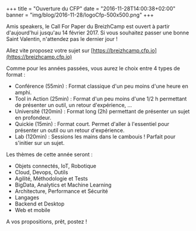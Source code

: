 +++
title = "Ouverture du CFP"
date = "2016-11-28T14:00:38+02:00"
banner = "img/blog/2016-11-28/logoCfp-500x500.png"
+++

Amis speakers, le Call For Paper du BreizhCamp est ouvert à partir d'aujourd'hui jusqu'au 14 février 2017. Si vous souhaitez passer une bonne Saint Valentin, n'attendez pas le dernier jour !

Allez vite proposez votre sujet sur [https://breizhcamp.cfp.io](https://breizhcamp.cfp.io)

Comme pour les années passées, vous aurez le choix entre 4 types de format :

- Conférence (55min) : Format classique d'un peu moins d'une heure en amphi.
- Tool in Action (25min) : Format d'un peu moins d'une 1/2 h permettant de présenter un outil, un retour d'expérience, ...
- Université (120min) : Format long (2h) permettant de présenter un sujet en profondeur.
- Quickie (15min) : Format court. Permet d'aller à l'essentiel pour présenter un outil ou un retour d'expérience.
- Lab (120min) : Sessions les mains dans le cambouis ! Parfait pour s'initier sur un sujet. 

Les thèmes de cette année seront :

- Objets connectés, IoT, Robotique
- Cloud, Devops, Outils
- Agilité, Méthodologie et Tests
- BigData, Analytics et Machine Learning
- Architecture, Performance et Sécurité
- Langages
- Backend et Desktop
- Web et mobile

A vos propositions, prêt, postez !
